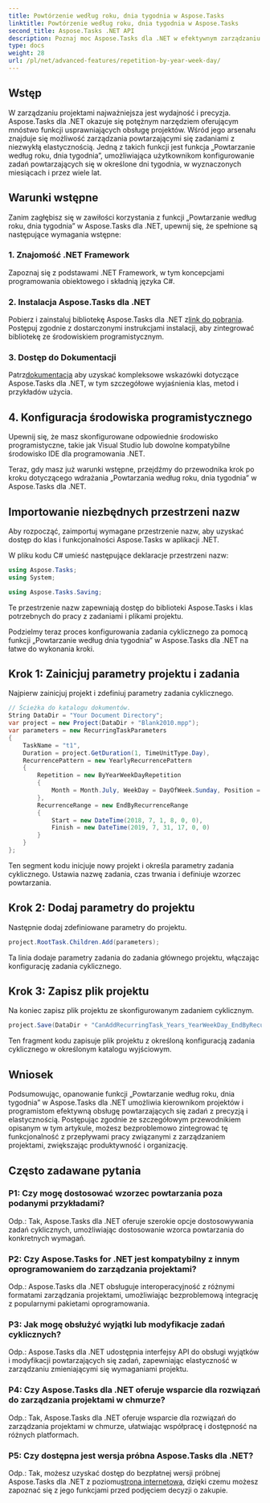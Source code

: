 ```yaml
---
title: Powtórzenie według roku, dnia tygodnia w Aspose.Tasks
linktitle: Powtórzenie według roku, dnia tygodnia w Aspose.Tasks
second_title: Aspose.Tasks .NET API
description: Poznaj moc Aspose.Tasks dla .NET w efektywnym zarządzaniu powtarzającymi się zadaniami. Przewodnik krok po kroku dotyczący wdrażania funkcji Powtarzanie według roku, tygodnia i dnia.
type: docs
weight: 28
url: /pl/net/advanced-features/repetition-by-year-week-day/
---
```

## Wstęp

W zarządzaniu projektami najważniejsza jest wydajność i precyzja. Aspose.Tasks dla .NET okazuje się potężnym narzędziem oferującym mnóstwo funkcji usprawniających obsługę projektów. Wśród jego arsenału znajduje się możliwość zarządzania powtarzającymi się zadaniami z niezwykłą elastycznością. Jedną z takich funkcji jest funkcja „Powtarzanie według roku, dnia tygodnia”, umożliwiająca użytkownikom konfigurowanie zadań powtarzających się w określone dni tygodnia, w wyznaczonych miesiącach i przez wiele lat.

## Warunki wstępne

Zanim zagłębisz się w zawiłości korzystania z funkcji „Powtarzanie według roku, dnia tygodnia” w Aspose.Tasks dla .NET, upewnij się, że spełnione są następujące wymagania wstępne:

### 1. Znajomość .NET Framework

Zapoznaj się z podstawami .NET Framework, w tym koncepcjami programowania obiektowego i składnią języka C#.

### 2. Instalacja Aspose.Tasks dla .NET

 Pobierz i zainstaluj bibliotekę Aspose.Tasks dla .NET z[link do pobrania](https://releases.aspose.com/tasks/net/). Postępuj zgodnie z dostarczonymi instrukcjami instalacji, aby zintegrować bibliotekę ze środowiskiem programistycznym.

### 3. Dostęp do Dokumentacji

 Patrz[dokumentacja](https://reference.aspose.com/tasks/net/) aby uzyskać kompleksowe wskazówki dotyczące Aspose.Tasks dla .NET, w tym szczegółowe wyjaśnienia klas, metod i przykładów użycia.

## 4. Konfiguracja środowiska programistycznego

Upewnij się, że masz skonfigurowane odpowiednie środowisko programistyczne, takie jak Visual Studio lub dowolne kompatybilne środowisko IDE dla programowania .NET.

Teraz, gdy masz już warunki wstępne, przejdźmy do przewodnika krok po kroku dotyczącego wdrażania „Powtarzania według roku, dnia tygodnia” w Aspose.Tasks dla .NET.


## Importowanie niezbędnych przestrzeni nazw

Aby rozpocząć, zaimportuj wymagane przestrzenie nazw, aby uzyskać dostęp do klas i funkcjonalności Aspose.Tasks w aplikacji .NET.

W pliku kodu C# umieść następujące deklaracje przestrzeni nazw:

```csharp
using Aspose.Tasks;
using System;

using Aspose.Tasks.Saving;

```

Te przestrzenie nazw zapewniają dostęp do biblioteki Aspose.Tasks i klas potrzebnych do pracy z zadaniami i plikami projektu.

Podzielmy teraz proces konfigurowania zadania cyklicznego za pomocą funkcji „Powtarzanie według dnia tygodnia” w Aspose.Tasks dla .NET na łatwe do wykonania kroki.

## Krok 1: Zainicjuj parametry projektu i zadania

Najpierw zainicjuj projekt i zdefiniuj parametry zadania cyklicznego.

```csharp
// Ścieżka do katalogu dokumentów.
String DataDir = "Your Document Directory";
var project = new Project(DataDir + "Blank2010.mpp");
var parameters = new RecurringTaskParameters
{
    TaskName = "t1",
    Duration = project.GetDuration(1, TimeUnitType.Day),
    RecurrencePattern = new YearlyRecurrencePattern
    {
        Repetition = new ByYearWeekDayRepetition
        {
            Month = Month.July, WeekDay = DayOfWeek.Sunday, Position = OrdinalNumber.First
        },
        RecurrenceRange = new EndByRecurrenceRange
        {
            Start = new DateTime(2018, 7, 1, 8, 0, 0),
            Finish = new DateTime(2019, 7, 31, 17, 0, 0)
        }
    }
};
```

Ten segment kodu inicjuje nowy projekt i określa parametry zadania cyklicznego. Ustawia nazwę zadania, czas trwania i definiuje wzorzec powtarzania.

## Krok 2: Dodaj parametry do projektu

Następnie dodaj zdefiniowane parametry do projektu.

```csharp
project.RootTask.Children.Add(parameters);
```

Ta linia dodaje parametry zadania do zadania głównego projektu, włączając konfigurację zadania cyklicznego.

## Krok 3: Zapisz plik projektu

Na koniec zapisz plik projektu ze skonfigurowanym zadaniem cyklicznym.

```csharp
project.Save(DataDir + "CanAddRecurringTask_Years_YearWeekDay_EndByRecurrenceRange_Test.mpp", SaveFileFormat.Mpp);
```

Ten fragment kodu zapisuje plik projektu z określoną konfiguracją zadania cyklicznego w określonym katalogu wyjściowym.

## Wniosek

Podsumowując, opanowanie funkcji „Powtarzanie według roku, dnia tygodnia” w Aspose.Tasks dla .NET umożliwia kierownikom projektów i programistom efektywną obsługę powtarzających się zadań z precyzją i elastycznością. Postępując zgodnie ze szczegółowym przewodnikiem opisanym w tym artykule, możesz bezproblemowo zintegrować tę funkcjonalność z przepływami pracy związanymi z zarządzaniem projektami, zwiększając produktywność i organizację.

## Często zadawane pytania

### P1: Czy mogę dostosować wzorzec powtarzania poza podanymi przykładami?

Odp.: Tak, Aspose.Tasks dla .NET oferuje szerokie opcje dostosowywania zadań cyklicznych, umożliwiając dostosowanie wzorca powtarzania do konkretnych wymagań.

### P2: Czy Aspose.Tasks for .NET jest kompatybilny z innym oprogramowaniem do zarządzania projektami?

Odp.: Aspose.Tasks dla .NET obsługuje interoperacyjność z różnymi formatami zarządzania projektami, umożliwiając bezproblemową integrację z popularnymi pakietami oprogramowania.

### P3: Jak mogę obsłużyć wyjątki lub modyfikacje zadań cyklicznych?

Odp.: Aspose.Tasks dla .NET udostępnia interfejsy API do obsługi wyjątków i modyfikacji powtarzających się zadań, zapewniając elastyczność w zarządzaniu zmieniającymi się wymaganiami projektu.

### P4: Czy Aspose.Tasks dla .NET oferuje wsparcie dla rozwiązań do zarządzania projektami w chmurze?

Odp.: Tak, Aspose.Tasks dla .NET oferuje wsparcie dla rozwiązań do zarządzania projektami w chmurze, ułatwiając współpracę i dostępność na różnych platformach.

### P5: Czy dostępna jest wersja próbna Aspose.Tasks dla .NET?

Odp.: Tak, możesz uzyskać dostęp do bezpłatnej wersji próbnej Aspose.Tasks dla .NET z poziomu[strona internetowa](https://releases.aspose.com/), dzięki czemu możesz zapoznać się z jego funkcjami przed podjęciem decyzji o zakupie.